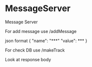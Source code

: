 # MessageServer
Message Server

For add message use /addMessage

json format
{
    "name": "***"
    "value": ***
}

For check DB use /makeTrack

Look at response body 